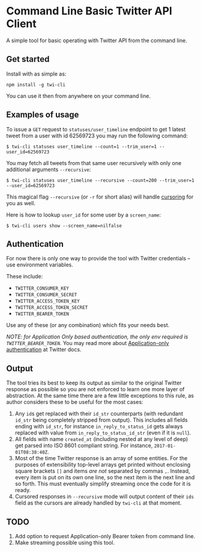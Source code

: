 # Command Line Basic Twitter API Client
A simple tool for basic operating with Twitter API from the command line.

## Get started
Install with as simple as:
```
npm install -g twi-cli
```
You can use it then from anywhere on your command line.

## Examples of usage
To issue a `GET` request to `statuses/user_timeline` endpoint to get 1 latest tweet from a user with id 62569723 you may run the following command:
```
$ twi-cli statuses user_timeline --count=1 --trim_user=1 --user_id=62569723
```

You may fetch all tweets from that same user recursively with only one additional arguments `--recursive`:
```
$ twi-cli statuses user_timeline --recursive --count=200 --trim_user=1 --user_id=62569723
```
This magical flag `--recursive` (or `-r` for short alias) will handle [cursoring](https://dev.twitter.com/overview/api/cursoring) for you as well.

Here is how to lookup `user_id` for some user by a `screen_name`:
```
$ twi-cli users show --screen_name=nilfalse
```

## Authentication
For now there is only one way to provide the tool with Twitter credentials – use environment variables.

These include:
- `TWITTER_CONSUMER_KEY`
- `TWITTER_CONSUMER_SECRET`
- `TWITTER_ACCESS_TOKEN_KEY`
- `TWITTER_ACCESS_TOKEN_SECRET`
- `TWITTER_BEARER_TOKEN`

Use any of these (or any combination) which fits your needs best.

*NOTE: for Application Only based authentication, the only env required is `TWITTER_BEARER_TOKEN`.*
You may read more about [Application-only authentication](https://dev.twitter.com/oauth/application-only) at Twitter docs.

## Output
The tool tries its best to keep its output as similar to the original Twitter response as possible so you are not enforced to learn one more layer of abstraction.
At the same time there are a few little exceptions to this rule, as author considers these to be useful for the most cases:

1. Any `id`s get replaced with their `id_str` counterparts (with redundant `id_str` being completely stripped from output). This includes all fields ending with `id_str`, for instance `in_reply_to_status_id` gets always replaced with value from `in_reply_to_status_id_str` (even if it is `null`).
2. All fields with name `created_at` (including nested at any level of deep) get parsed into ISO 8601 compliant string. For instance, `2017-01-01T08:38:40Z`.
3. Most of the time Twitter response is an array of some entities.
   For the purposes of extensibility top-level arrays get printed without enclosing square brackets `[]` and items *are not* separated by commas `,`.
   Instead, every item is put on its own one line, so the next item is the next line and so forth.
   This must eventually simplify streaming once the code for it is ready.
4. Cursored responses in `--recursive` mode will output content of their `ids` field as the cursors are already handled by `twi-cli` at that moment.

## TODO
1. Add option to request Application-only Bearer token from command line.
2. Make streaming possible using this tool.
